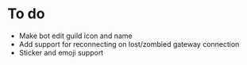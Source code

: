 # To do
- Make bot edit guild icon and name
- Add support for reconnecting on lost/zombied gateway connection
- Sticker and emoji support